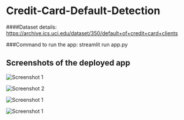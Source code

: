 # Credit-Card-Default-Detection

####Dataset details: https://archive.ics.uci.edu/dataset/350/default+of+credit+card+clients

###Command to run the app: streamlit run app.py

## Screenshots of the deployed app

![Screenshot 1](images/app1.png)

![Screenshot 2](images/app2.png)

![Screenshot 1](images/app3.png)

![Screenshot 1](images/app4.png)

